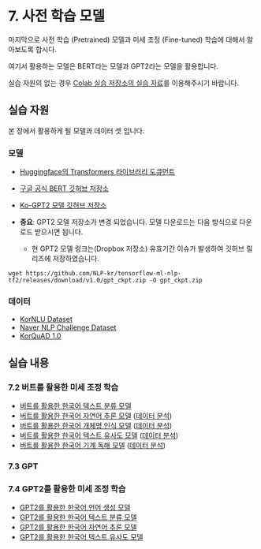 # 7. 사전 학습 모델

마지막으로 사전 학습 (Pretrained) 모델과 미세 조정 (Fine-tuned) 학습에 대해서 알아보도록 합시다.

여기서 활용하는 모델은 BERT라는 모델과 GPT2라는 모델을 활용합니다.

실습 자원의 없는 경우 [Colab 실습 저장소의 실습 자료](https://github.com/NLP-kr/tensorflow-ml-nlp-tf2-colab)를 이용해주시기 바랍니다.

## 실습 자원

본 장에서 활용하게 될 모델과 데이터 셋 입니다.

### 모델

- [Huggingface의 Transformers 라이브러리 도큐먼트](https://huggingface.co/transformers/)
- [구글 공식 BERT 깃허브 저장소](https://github.com/google-research/bert)
- [Ko-GPT2 모델 깃허브 저장소](https://github.com/SKT-AI/KoGPT2)

- **중요**: GPT2 모델 저장소가 변경 되었습니다. 모델 다운로드는 다음 방식으로 다운로드 받으시면 됩니다. 
   - 현 GPT2 모델 링크는(Dropbox 저장소) 유효기간 이슈가 발생하여 깃허브 릴리즈에 저장하였습니다.
```
wget https://github.com/NLP-kr/tensorflow-ml-nlp-tf2/releases/download/v1.0/gpt_ckpt.zip -O gpt_ckpt.zip
```


### 데이터

- [KorNLU Dataset](https://github.com/kakaobrain/KorNLUDatasets)
- [Naver NLP Challenge Dataset](https://github.com/monologg/korean-ner-pytorch/tree/master/data)
- [KorQuAD 1.0](https://korquad.github.io/KorQuad%201.0/)

## 실습 내용

### 7.2 버트를 활용한 미세 조정 학습
- [버트를 활용한 한국어 텍스트 분류 모델](./7.2.1.bert_finetune_NSMC.ipynb)
- [버트를 활용한 한국어 자연어 추론 모델](./7.2.2.bert_finetune_KorNLI.ipynb) ([데이터 분석](./7.2.2.KorNLI_EDA.ipynb))
- [버트를 활용한 한국어 개체명 인식 모델](./7.2.3.bert_finetune_NER.ipynb) ([데이터 분석](./7.2.3.NER_EDA.ipynb))
- [버트를 활용한 한국어 텍스트 유사도 모델](./7.2.4.KorSTS_EDA.ipynb) ([데이터 분석](./7.2.4.bert_finetune_KorSTS.ipynb))
- [버트를 활용한 한국어 기계 독해 모델](./7.2.5.bert_finetune_KorQuAD.ipynb) ([데이터 분석](./7.2.5.KorQuAD_EDA.ipynb))

### 7.3 GPT

### 7.4 GPT2를 활용한 미세 조정 학습

- [GPT2를 활용한 한국어 언어 생성 모델](./7.4.1.gpt2_finetune_LM.ipynb)
- [GPT2를 활용한 한국어 텍스트 분류 모델](./7.4.2.gpt2_finetune_NSMC.ipynb)
- [GPT2를 활용한 한국어 자연어 추론 모델](./7.4.3.gpt2_finetune_KorNLI.ipynb)
- [GPT2를 활용한 한국어 텍스트 유사도 모델](./7.4.4.gpt2_finetune_KorSTS.ipynb)
